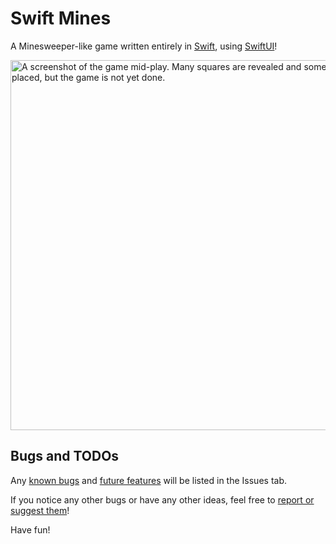 # Swift Mines #

A Minesweeper-like game written entirely in [Swift](https://Swift.org), using [SwiftUI](https://developer.apple.com/documentation/swiftui)!

<img src="https://i.imgur.com/cW3duKc.png" alt="A screenshot of the game mid-play. Many squares are revealed and some flags are placed, but the game is not yet done." width="592" />


## Bugs and TODOs ##

Any [known bugs](https://github.com/BlueHuskyStudios/Swift-Mines/issues?q=is%3Aopen+is%3Aissue+label%3Abug) and [future features](https://github.com/BlueHuskyStudios/Swift-Mines/issues?q=is%3Aissue+is%3Aopen+label%3Aenhancement) will be listed in the Issues tab.

If you notice any other bugs or have any other ideas, feel free to [report or suggest them](https://github.com/BlueHuskyStudios/Swift-Mines/issues/new)!

Have fun!

